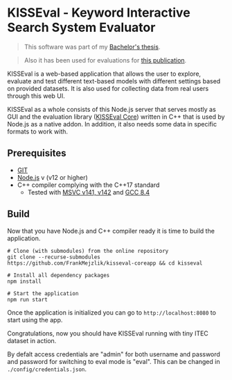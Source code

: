 # KISSEval - Keyword Interactive Search System Evaluator
> This software was part of my [Bachelor's thesis](https://dspace.cuni.cz/handle/20.500.11956/119427).

> Also it has been used for evaluations for [this publication](https://dl.acm.org/doi/abs/10.1145/3372278.3390726).

KISSEval is a web-based application that allows the user to explore, evaluate and test different text-based models with different settings based on provided datasets. It is also used for collecting data from real users through this web UI.

KISSEval as a whole consists of this Node.js server that serves mostly as GUI and the evaluation library ([KISSEval Core](https://github.com/FrankMejzlik/kisseval-core)) written in C++ that is used by Node.js as a native addon. In addition, it also needs some data in specific formats to work with. 

## Prerequisites
- [GIT](https://git-scm.com/)
- [Node.js](https://nodejs.org/en/) v (v12 or higher)
- C++ compiler complying with the C++17 standard
    - Tested with [MSVC v141, v142](https://visualstudio.microsoft.com/visual-cpp-build-tools/) and [GCC 8.4](https://gcc.gnu.org/)


## Build
Now that you have Node.js and C++ compiler ready it is time to build the application.

```
# Clone (with submodules) from the online repository
git clone --recurse-submodules https://github.com/FrankMejzlik/kisseval-coreapp && cd kisseval

# Install all dependency packages
npm install

# Start the application
npm run start
```

Once the application is initialized you can go to `http://localhost:8080` to start using the app.

Congratulations, now you should have KISSEval running with tiny ITEC dataset in action. 

By defalt access credentials are "admin" for both username and password and password for switching to eval mode is "eval". This can be changed in `./config/credentials.json`.

